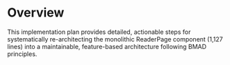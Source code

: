 # Overview

This implementation plan provides detailed, actionable steps for systematically re-architecting the monolithic ReaderPage component (1,127 lines) into a maintainable, feature-based architecture following BMAD principles.
